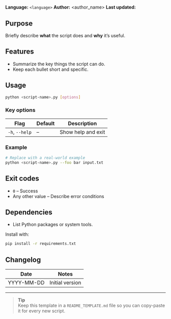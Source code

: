 # <script-name>

**Language:** `<language>`
**Author:** <author_name>
**Last updated:** <YYYY-MM-DD>

## Purpose

Briefly describe **what** the script does and **why** it’s useful.

## Features

-   Summarize the key things the script can do.
-   Keep each bullet short and specific.

## Usage

```bash
python <script-name>.py [options]
```

### Key options

| Flag           | Default | Description        |
| -------------- | ------- | ------------------ |
| `-h`, `--help` | –       | Show help and exit |

### Example

```bash
# Replace with a real-world example
python <script-name>.py --foo bar input.txt
```

## Exit codes

-   `0` – Success
-   Any other value – Describe error conditions

## Dependencies

-   List Python packages or system tools.

Install with:

```bash
pip install -r requirements.txt
```

## Changelog

| Date       | Notes           |
| ---------- | --------------- |
| YYYY-MM-DD | Initial version |

---

> **Tip**  
> Keep this template in a `README_TEMPLATE.md` file so you can copy-paste it for every new script.
